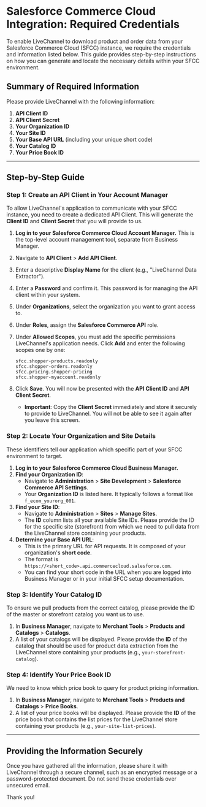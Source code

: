 # Salesforce Commerce Cloud Integration: Required Credentials

To enable LiveChannel to download product and order data from your Salesforce Commerce Cloud (SFCC) instance, we require the credentials and information listed below. This guide provides step-by-step instructions on how you can generate and locate the necessary details within your SFCC environment.

## Summary of Required Information

Please provide LiveChannel with the following information:

1.  **API Client ID**
2.  **API Client Secret**
3.  **Your Organization ID**
4.  **Your Site ID**
5.  **Your Base API URL** (including your unique short code)
6.  **Your Catalog ID**
7.  **Your Price Book ID**

---

## Step-by-Step Guide

### Step 1: Create an API Client in Your Account Manager

To allow LiveChannel's application to communicate with your SFCC instance, you need to create a dedicated API Client. This will generate the **Client ID** and **Client Secret** that you will provide to us.

1.  **Log in to your Salesforce Commerce Cloud Account Manager.** This is the top-level account management tool, separate from Business Manager.
2.  Navigate to **API Client** > **Add API Client**.
3.  Enter a descriptive **Display Name** for the client (e.g., "LiveChannel Data Extractor").
4.  Enter a **Password** and confirm it. This password is for managing the API client within your system.
5.  Under **Organizations**, select the organization you want to grant access to.
6.  Under **Roles**, assign the **Salesforce Commerce API** role.
7.  Under **Allowed Scopes**, you must add the specific permissions LiveChannel's application needs. Click **Add** and enter the following scopes one by one:

    ```text
    sfcc.shopper-products.readonly
    sfcc.shopper-orders.readonly
    sfcc.pricing.shopper-pricing
    sfcc.shopper-myaccount.readonly
    ```

8.  Click **Save**. You will now be presented with the **API Client ID** and **API Client Secret**. 
    *   **Important**: Copy the **Client Secret** immediately and store it securely to provide to LiveChannel. You will not be able to see it again after you leave this screen.

### Step 2: Locate Your Organization and Site Details

These identifiers tell our application which specific part of your SFCC environment to target.

1.  **Log in to your Salesforce Commerce Cloud Business Manager.**
2.  **Find your Organization ID**: 
    *   Navigate to **Administration** > **Site Development** > **Salesforce Commerce API Settings**.
    *   Your **Organization ID** is listed here. It typically follows a format like `f_ecom_yourorg_001`.
3.  **Find your Site ID**:
    *   Navigate to **Administration** > **Sites** > **Manage Sites**.
    *   The **ID** column lists all your available Site IDs. Please provide the ID for the specific site (storefront) from which we need to pull data from the LiveChannel store containing your products.
4.  **Determine your Base API URL**:
    *   This is the primary URL for API requests. It is composed of your organization's **short code**.
    *   The format is `https://<short_code>.api.commercecloud.salesforce.com`.
    *   You can find your short code in the URL when you are logged into Business Manager or in your initial SFCC setup documentation.

### Step 3: Identify Your Catalog ID

To ensure we pull products from the correct catalog, please provide the ID of the master or storefront catalog you want us to use.

1.  In **Business Manager**, navigate to **Merchant Tools** > **Products and Catalogs** > **Catalogs**.
2.  A list of your catalogs will be displayed. Please provide the **ID** of the catalog that should be used for product data extraction from the LiveChannel store containing your products (e.g., `your-storefront-catalog`).

### Step 4: Identify Your Price Book ID

We need to know which price book to query for product pricing information.

1.  In **Business Manager**, navigate to **Merchant Tools** > **Products and Catalogs** > **Price Books**.
2.  A list of your price books will be displayed. Please provide the **ID** of the price book that contains the list prices for the LiveChannel store containing your products (e.g., `your-site-list-prices`).

---

## Providing the Information Securely

Once you have gathered all the information, please share it with LiveChannel through a secure channel, such as an encrypted message or a password-protected document. Do not send these credentials over unsecured email.

Thank you!
